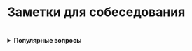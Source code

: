 # Заметки для собеседования #

#

<details><summary><b>Популярные вопросы</b></summary><p>
                                         
  ---

- Почему вы ищете работу?
- Какую работу вы ищите?
- Чем занимались на прошлой работе?

<details><summary><b>Почему ушли с предыдущей работы?<details><summary><b>

 Рекрутер не ждет от этого ответа слишком многого. И так ясно, что будь всё в жизни людей гладко, они бы работали на одном и том же месте с достижения трудоспособного возраста и до самой смерти. Рекрутер будет удовлетворен любым ответом, который не поставит его самого в неловкое положение перед руководителем, когда тот у него спросит «а чего этот чел хочет? Почему уволился из предыдущей компании?» Любой более-менее адекватный ответ, который рекрутеру не стыдно будет передать вышестоящему руководителю, будет приемлем. 
 
 Сформулируйте ответ так, чтобы у рекрутера не сложилось впечатление, будто у вас была возможность повлиять на сложившуюся ситуацию, но вы не смогли её реализовать. 
    - Приемлемые – ситуации, в которых вы не могли повлиять на обстоятельства (например - очень большие задержки по зарплате, или очень низкая зарплата и полное отсутствие перспектив, или например неудобное расположение)
    - Неприемлемые – ситуации, когда у вас была возможность тем или иным способом повлиять на обстоятельства, но вы не смогли (личный или профессиональный конфликт с руководителем или коллегой, неконкурентноспособный продукт компании в создании которого принимаете участие лично вы, неисполнение своих обязательств) 
 
 Как отвечать, если у вас на предыдущей работе действительно всё было не очень гладко?
    - Нужно формулировать свой ответ в форме не «почему», а в форме «для чего».
    
<br></p></details>
- Был ли коммерческий опыт работы с данной технологией?
- Зарплата - ожидания 
- Как скоро готовы выйти

---

- Английский 	
- Git
- Agile
- Тестирование - есть опыт?
- Опыт работы со строгой типизацией

- Большой перерыв после последней работы - почему? чем занимались?
  - Закрыл большой проект, заработал довольно существенную сумму.  Решил устроить нормальный отпуск, впервые за несколько лет.  В процессе, пришёл к выводу что хочу сменить сферу деятельности и активно занялся самообучением
- Ошибки - самые серьёзные ошибки в вашей карьере?
    -Обычно, цель этого вопроса выяснить не уровень дна, которое вы сумели пробить в своем прошлом, а ваш локус контроля (т.е. склонны ли вы возлагать ответственность за свои неудачи на себя, или на обстоятельства), и ваше к ним отношение.
    - Для успешного прохождения вопроса лучше возлагать ответственность на себя. Это представит вас как человека, способного к управлению собственной жизнью, а не как детерминированное существо, сама судьба которого зависит исключительно от того, как сложатся звёзды и обстоятельства
- Достижения - самые серьёзные 
    - Цель вопроса - узнать потолок, которого вы пока смогли достичь. Этот потолок должен соответствовать должности, на которую вы претендуете, но не быть слишком высоким, иначе возникнет вопрос «а что вы вообще забыли на этом собеседовании с такими достижениями?»
- стресс - насколько вы стрессоустойчивы
    - Ответ: «А какие именно стрессы предполагаются на этой должности?»
    - Рекрутер может рассказать о злых придирчивых клиентах, большом объеме работы, неисполнительных контрагентах.
    - После чего можно развеять его опасения, сказав: «Да это ерунда, я с таким постоянно сталкивался, и мне всегда удавалось найти общий язык практически с любым человеком» 
- расскажите о руководителе (коллеге/клиенте/друге/недруге...)
    - Стандартная проективная методика из психологии, основанная ещё на древнем изречении о том, что «праведник даже в воре увидит праведника, а вор даже в праведнике – вора»
    - Иными словами, понять что за человек перед тобой проще всего по тому, как он отзывается о других.
    - Конечно, если вам пришлось и правда работать с откровенными мудаками, дифирамбы им петь ни к чему. Но лучше обратить внимание именно на положительные черты, а не на том, какие они были гады, это покажет и вас самого в лучшем свете. 

---

- Зачем вам деньги? 
  - пирамида Маслоу - выживание-комфорт-самореализация)	
- Ваши недостатки
		Лучше говорить только о тех недостатках, которые не пересекаются с качествами, необходимыми для исполнения обязанностей.
		Например – вакансия грузчика.
			- Какие у вас недостатки?
			- Вы знаете, мне кажется я не слишком интеллектуальный человек.
			Отлично! Нам как раз нужны такие грузчики – подумает рекрутер.

		Или например – вакансия программиста.
			- Какие у вас недостатки?
			- Даже не знаю. Наверное, физподготовка оставляет желать лучшего.
			- Ну, ничего, для тяжелых работ у нас грузчики есть. 
- Почему хотите работать в нашей компании? / Что для вас важно в вашей работе? / Что вам кажется наиболее привлекательным в этой должности?
		- Вспоминаем описание вакансии, на которую вы пришли, и пересказываем её своими словами.
		- Например, вакансия сисадмина. 
		- Обязанности на работном сайте:
			- Развертывание, оптимизация и поддержка работоспособности инфраструктуры
			- Обеспечение безопасности информационных систем и серверов.
			- Подготовка предложений по модернизации оборудования, координация работ с поставщиками оборудования и технических решений.
		- Ответ:
			Ваша компания мне интересна тем, что она предлагает именно то, что я ищу.
			Для меня важно заниматься работой, которую я люблю и умею делать лучше всего – развертыванием IT инфраструктуры, обеспечением информационной безопасности, модернизацией оборудования.
		- Если получится не заржать, то считайте, вопрос пройден. 

---

- Кого уважаете в профессиональной сфере? (известные личности/ресурсы)
  - Дмитрий Кузюбердин	- it-Kamasutra
  - Илья Кaнтop			- learn.javascript.ru
  - Максим Пацианский 	- книга "React.js курс для начинающих", https://vk.com/maxpfrontend
  - Дмитрий Трепачёв 		- http://code.mu/ 
  - Hexlet 				- Кирилл Мокевнин (ru.hexlet.io)
  - Сергей Чикуенок 		- вёрстка
  - телеграмм-каналы можно упомянуть
- Какие книги по теме произвели на вас впечатление?
    - Банда четырёх (Э. Гамма, Р. Хелм, Р. Джонсон, Д. Влиссидес.) -  Приемы объектно-ориентированного проектирования. Паттерны проектирования
    - Мартин Р - Чистый код
    - Бэнкс А, Порселло Е - React и Redux. Функциональная веб-разработка (O'Reilly)
    - Петцольд Ч - Код. Тайный язык информатики
    - Бхаргава А - Грокаем алгоритмы
    +
    - Дизайн, юзабилити, проектирование интерфейсов
      - Алан Купер - Психбольница в руках пациентов
      - Дональд Норман - Дизайн привычных вещей (1988)
      - Влад Головач - Искусство мыть слона. Дизайн пользовательского интерфейса (2001 и 2010)
      - Влад Головач - Культура дизайна (2014 и 2017)
      - Джеф Раскин - Интерфейс. Новые направления в проектировании компьютерных систем (Apple)
      - Адриан Форти - Объекты желания (1986)
      - Эдвард Тафти - Представление информации
    +
    - О жизни в целом
      - Франкл В - Сказать жизни «Да!»
      - Карнеги Д - Как перестать беспокоиться и начать жить
      - Талеб Н - Антихрупкость
    +
    - Если понятно, что спаришивают по "общефилософским" книгам
      - Буддизм
      - Философия стоицизма, Сократ, Ницше
      - Дао Дэ Дзин (Лао Цзы)
<br></p></details>

#
<details><summary><b>Вопросы на английском</b></summary><p>
                                                                                   
---

  - рассказ о себе
  - образование
  - какую работу ищете
  - почем нравится/не нравится профессия/язык/среда (web-разработка, Drupal, React...)
  - почем нравится/не нравится удалённая работа
  
<br></p></details>

#
<details><summary><b>Обратить внимание</b></summary><p>
                                                          
---

- Не знаешь - так и скажи. Не придумывай
- Но, полезно думать вслух (если немного соображаешь в теме)
    - я не знаю точно решения, но насколько мне известно браузер работает так-то и так-то, компилятор так-то и поэтому наверное будет примерно вот так... Показать что ты вообще что-то соображаешь и приплести известные тебе материалы из смежных областей.
- Не отзываться негативно от прошлых коллегах/компаниях - максимально сдержанно и корректно
- Не выдавать конфиденциальную информацию - NDA и всё такое
- Если лезут не в своё дело (например: "Почему вы не женаты?") 
    - «Я думаю, этот вопрос не имеет отношения к моим профессиональным качествам, поэтому если вы позволите, я бы не стал на него отвечать». 
- Отлично, я думаю, что это выглядит хорошо, но что бы вы в нем оптимизировали?
  - Подготовив решение - подумайте о возможных граничных случаях, проблемах масштабирования и слабых сторонах. Всегда будьте на шаг впереди. 
  Если вы используете рекурсивный подход, что может произойти, если у вас будет огромный фрагмент информации? 
  Если вы используете алгоритм хеширования, как вы справитесь с коллизиями? 
  Насколько вероятно, что это произойдет, и каков наихудший сценарий?
- Хороший пример "как разойтись, чтоб проект не просел" 
  - Расставание с человеком – тоже может быть устойчивым решением, если люди договорятся разойтись так, чтобы проект не просел. 
  У вас бывало когда-нибудь такое, что уже уволившись, вы все равно ходили на предыдущую работу помогать? Или консультировали оставшихся ребят удаленно? Почему вы это делали? Скорее всего, потому что разошлись правильно и корректно.
  Проблема менеджера не в том, что люди смертны, а в том, что они внезапно смертны. Если бы увольнения, мотивацию, де-мотивацию людей можно было бы предсказать и заложить в план — было бы гораздо проще жить! Поэтому если уход человека не ведет к неустойчивости проекта (человек передает дела, помогает и т.д.) — это не всегда плохо.
- Ожидания менеджера – у него в голове. 
  - Периодически в ответ на вопрос «Чего вы хотели бы, чтобы изменилось в результате тренинга» получаем от заказчиков ответы: «Хотим, чтобы люди стали более ответственными». Отличный ответ, из которого нельзя сделать вообще никаких выводов, пока не задашь уточняющий вопрос: «А как вы поймете, что они стали более ответственными?» И дальше главное слушать и успевать записывать. 
  Потому что понимание ответственности у каждого свое. Для кого-то это когда человек не проходит мимо проблем, а начинает немедленно их решать. Для кого-то – когда он инициирует обсуждение проблем с заказчиком. Для кого-то когда он вообще не беспокоит руководство вопросами, а делает все сам. Пока не поймешь, что человек хочет, все, что ты делаешь – попытки угадать, что у заказчика в голове.
- Держитесь с достоинством. 
  -Помните о своих сильных сторонах, профессиональных, личностных. Заранее подготовьте яркие, красивые примеры из своего рабочего опыта. Помните, вас берут в организацию, чтобы вы принесли ей пользу, так расскажите, какую выгоду получила ваша предыдущая компания от вашей деятельности, как вы помогли спасти ее от кризиса, как вы вывели ее в лидеры и т.д. 
  Не бойтесь несколько преувеличить свои заслуги. Помните, вы на рынке труда, здесь важно себя правильно преподать. 
  А причину ухода объясните своим желанием развиваться, что вы выросли из рамок должности, отдела, компании, вам требуются новые горизонты.
- По тому, как вы отстаиваете свои интересы, ваш руководитель будет предполагать, что вы так же будете отстаивать интересы его подразделения.
<br></p></details>

#
<details><summary><b>Интересоваться</b></summary><p>

  - уточните пожалуйста - вы работаете в компании и внешний специалист?
  - тип компании - стартап, свой продукт, рекуртинговое агентство... 
  - размер компании (Россия/ мир)
  - офисы - вообще есть? За рубежом? В Сибири?
  +
  - какого идеального сотрудника они ждут
    задать прямой вопрос о том, для каких целей и задач компания ищет человека
    после чего провести параллели с вашим предыдущим опытом, и рассказать, как именно вы планируете это сделать.
    Например:
      - Мы ищем логиста, который бы уменьшил наши издержки на доставку комплектующих из Китая.
      - Ясно. На прошлой работе издержки были очень сильно раздуты из-за того, что руководство по привычке работало с транспортными компаниями, у которых тарифы не менялись много лет, пришлось заново просмотреть рынок, заменить некоторых перевозчиков, затраты были сокращены на такие-то суммы. Есть список из хороших, проверенных компаний, которые никогда не подводили. 
  - роль на проекте
  - планируемые результаты моей работы за 30, 60, 90 дней
  - критерии качества работы
    - спросить про ключевые качества хорошего сотрудника и попросить их расшифровать
    - по каким критериям они оценивают работу? Что такое для них хорошо, а что такое плохо?
    - например:
      - что вы вкладываете в слово отвественность
      - вижу что на проекте что-то не так:
        - сразу хвататься делать?
        - инициировать обсуждение? с кем?
        - не беспокоить начальство вопросами и всё сделать самому?
       - предлагать идеи – это хорошо или плохо? 
       - или сначала надо навести порядок в работе? 
       - или бог с ним с порядком, главное – чтобы не беспокоили менеджера, и при этом маржа проекта росла?

---

		- часовые пояса
		- время работы
		- насколько свободный график
		- отпуск / отгулы / больничные - сколько раз в год, как долго, насколько заранее, оплачиваемый/нет
		- гос. праздники - есть ли? оплачивают?
		- переработки (вечер, выходные) - есть ли, как часто, оплачивают ли
		+
		- почасовка/фиксированная
		- гарантируют ли загрузку? провалы в неделю-две между проектами? полдня нет работы, а к вечеру упала и надо отработать 8 часов
		+
		- уровень зарплаты (до вычета налогов)
		- это з/п с учетом премий и бонусов или только окладная часть (та, которая будет прописана в договоре и будет выплачена при любых условиях посещения работы) 
		- испытательный срок? зарплата?
		- метод оплаты - перевод на карту? конкретный банк?
		- ИП
		+
		- трудовой договор?
		- право расторжения договора 
		- NDA
		- соц.пакет
		+
		- схема карьерного роста?
		- как часто и на каком основании пересмотр ставки и позиции в компании. 
		- индексация заработной платы, ее частота и размеры
		+
		- Медицинское страхование: 
			- объемы, 
			- что включает, что
			- что рассматривается, как страховой случай, а что не рассматривается
		+
		- о проекте
		- стэк технологий
		- вопросы о задачах, технологиях
		- чем занимается команда
		- поддержка/новый код
		- какая команда
		- кол-во человек на проекте (дев/тест/прочие)
		- есть ли общение на английском?
		- методология разработки - Agile?
		- митинги - насколько часто, на каком языке, с видео/без
		+
		- возможности развития и обучения?
		- оплачивает ли она курсы/сертификаты? Хекслет, HTML-academy...
		- ментор
		- код-ревью
		+
		Выдают ли рабочую машину
		Офис 
			оценка по 10 бальной шкале)	
			есть ли Firewall
			время на общественном транспорте (минут/транспорт)
		Общее впечатление от компании
		
<br></p></details>

#
<details><summary><b>Прочее</b></summary><p>

Нет, это вы позволяете им так поступать. Кто вам запрещает задавать вопросы? Расспрашивайте работодателя, уточняйте все детали, записывайте наконец в блокнот! 

Неужели так трудно скачать из PlayMarket или AppStore диктофон?! 

Работодатель прекрасно понимает все свои риски, поэтому на собеседованиях докапывается до самых бессмысленных деталей. Так чего вы то вдруг засмущались? Докапывайтесь до него!

- Что за проект? 
- Какая точная зарплата? 
- Белая ли зарплата? 
- На каких условиях стоит ожидать роста зарплаты? 
- Есть ли перспективы для роста карьерного? 
- Стабильные ли инвестиции в проект (не обанкротится ли фирма завтра)? 
- Сколько уже сделано и сколько предстоит сделать? 
- Есть ли утвержденный план работ? 
- Определены ли точные роли в команде? 
- Кто руководит, какой у него стаж руководства, есть ли успешные завершенные проекты? А у команды? 
- Кто в команде, сколько их, давно ли они работают в команде, чем занимались? 
- Кому вы непосредственно будете подчиняться и какие границы у этого подчинения? 
- Каковы корпоративные правила в этом месте? 
- Есть ли гарантии оплаты сверхурочных? 
- Заинтересована ли компания в вашем обучении? 
- Оплачивает ли она курсы/сертификаты? 

И т.д. думаю вы уловили мысль.

В конце-концов, это вам в этом месте и над этим проектом работать (не)определенное время. 
Ну так выясните на берегу во что вы собираетесь ввязаться, чтобы потом не скулить на хабре, не приходя в сознание, о том как вам скучно и что все плохо! 


**Зачем диктофон?** 
Записать собеседование (если разрешат, бывает до собеса подписываешь соглашение о коммерческой тайне и неразглашении), чтобы самому потом в спокойной обстановке еще раз прослушать все, если не получается запомнить. Некоторые вещи не сразу принимаются во внимание, даже если они сказаны прямым текстом. 

<br></p></details>

#
<details><summary><b>Термины и обороты</b></summary><p>

- VC - резюме
- rate, pay rate - зарпалата, ставка зарплаты
- gross salary  - зарплата до вычетов 
- net salary  - зарплата на руки 
- offer - предложение
- рекуртёр, hr - специалист по поиску персонала
- NDA - договор о неразглашении
- soft skills - обычно набор личностных качеств, которые помогают эффективно взаимодействовать с людьми. Соотвествие корпоративной культуре и т.д.
- hard skills - все навыки, которые связаны с непосредственной профессиональной деятельностью человека и доступны для наглядной демонстрации. 
- must have - обязательно
- outsourcing - наёмный сотрудник, не в штате компании
- pay — оплата, выплата, заработная плата
- salary — зарплата Фиксированная, обычно ежемесячная оплата работы сотрудника.
- overtime — сверхурочные
- своевременная индексация рейта

**Ссылки**
- https://skyeng.ru/articles/pay-salary-wages
	
<br></p></details>

#
<details><summary><b>Про деньги</b></summary><p>

	- Можно спросить прямо при первом же контакте с работодателем хотя бы про нижнюю планку зарплаты (в середине или конце беседы, когда все ключевые моменты обсудили)
	- грамотные формулировки для ответов о желаемой зарплате:
	    - Мне бы хотелось обсудить данный вопрос позже, когда вы точно поймете, что я подхожу на данную должность.
	    - Я верю вашей компании, что она берет на работу только высокопрофессиональных специалистов, обеспечивая им достойную зарплату.
	    - Предполагаю, что оклады в вашей компании уже утверждены для всех должностей, готов их принять, если вы их озвучите т.д.
    - грамотные формулировки для ответов на конкретные предложения по зарплате:
    	- Вам сделали отличное предложение:
			«Я внимательно ознакомился с вашим предложением. Должен признать, что оно достаточно конкурентоспособно. Однако предложенный вами размер месячной заработной платы на 10% ниже, чем я зарабатываю в настоящее время. Хотя бонусы помогут улучшить ситуацию, все-таки я предложил бы пересмотреть размеры базовой зарплаты. Есть ли возможность изменения размера предложенной зарплаты?»
		- Вам сделали хорошее предложение
			«Определенно, мои ожидания почти оправдываются. Однако я надеялся на несколько большую сумму в пределах от… до… Насколько велики наши возможности для дальнейшего обсуждения зарплаты?»
		- Вам сделали предложение с низкой зарплатой
			«Вы мне действительно нравитесь, и работа кажется подходящей. Успехи управления и организационной стратегии также выглядят весомыми. Единственное, о чем нам нужно поговорить, и единственное, что меня удерживает, – это первоначальное предложение о компенсационном пакете. Откровенно говоря, зарплата меньше, чем я ожидал. Я действительно заинтересован в этой должности, и, по моим сведениям, $X — это приблизительный уровень зарплаты. В других компаниях, с которыми я веду переговоры, предлагается примерно столько. Вы можете что-нибудь предпринять в этом направлении?»
	- зарплату обсуждают обычно 2 раза:
		- с рекуртёром, на первом собеседовании - чтоб он понял, попадаете ли вы в вилку вакансии
			- формулировка для рекрутера должна быть такой – "я рассматриваю предложения от такой-то суммы, но всё зависит от того, что мне придется делать"
			- Переговоры с ним превращаются в такую мини-игру:
					- Каковы ваши зарплатные ожидания?
					- Ну, зависит от того, что мне придется делать. А вы на какую зарплату специалиста ищете?
					- Хотелось бы всё-таки от вас услышать вашу минимальную планку.
					- Понимаете, это зависит от многих моментов, но я знаю, что вилка у вас в любом случае есть, поэтому не могли бы вы её всё-таки озвучить, вдруг я вам просто не подойду по ней?
				И у кого быстрее сдадут нервы, и он озвучит конкретную сумму, тот и проиграл.
				Почти всегда разные компании предлагают за один и тот же функционал разные зарплаты, в зависимости от того, насколько финансово уверенно они себя чувствуют, и конечно «традиций» , поэтому выманивание информации о вилке по зарплате необходимо, чтобы не скостить самому себе будущую зарплату на существенную сумму.

				- Вариант: рекрутеру нельзя называть минимально комфортную сумму, потому что вам в 90% случаев предложат на 5-10% меньше нее и больше нее никогда не заплатят. А надо, определив для себя комфортную зарплату, называть на 10% больше, тогда и будет запас поторговаться.

				- Вариант: средняя ЗП для специалиста моего уровня - такая-то. Я считаю что я имею необходимый набор навыков и опыта чтобы рассчитывать на среднюю + 10%. Но в целом я готов обсудить размер ЗП и перспективы после того как узнаю спектр задач и требования.
				
			- Если попался непробиваемый рекрутер, непременно хочет услышать ваше предложение - назвать мин. сумму, за которую будет комфортно работать.
				Минимальная сумма = не та зарплата, на которую вы будете ходить на работу со слезами на глазах
				А та, получая которую, вы не будете испытывать слишком больших душевных мук и терзаний. 
		- с руководителем, когда вам готовы сделать offer
			- Можно немного поднять свои зарплатные ожидания (относительно общения с рекуртёром)
			- Сработает это только в том случае, если вы действительно нашли общий язык, и сумели убедить его что вы подходите под те задачи, которые он вас нанимает, поэтому делать это нужно только в конце беседы. 
			- Беседу лучше выстраивать таким образом – после ответа на его вводные вопросы лучше задать прямой вопрос о том, для каких целей и задач компания ищет человека, после чего провести параллели с вашим предыдущим опытом, и рассказать, как именно вы планируете это сделать.

			Итак, вы почувствовали, что разговор задался, и вы решили озвучить большую сумму, чем ту, что озвучили рекрутеру.
			На это руководитель может ответить:
				- Но Марии вы говорили что готовы выйти на другую зарплату.
			Приемлемым ответом будет такой:
				- Нет, Марии я говорил, что всё будет зависеть от функционала. Те задачи которые вы озвучили, стоят столько. Я готов гарантировать их исполнение на 100% , но хотелось бы получать вот такую сумму.
			Если ваши требования вменяемы, и вы действительно убедили его что способны сделать все, что обещаете, скорее всего предложение будет сделано. 
	- как понять, что ваши требования вменяемы?
		Очень просто, также, как и при любом ценовом анализе, когда вы ходите по магазинам, методом исследования предложения.
		Некоторые работные сайты предлагают бесплатный пробный доступ к своей базе, или доступ по минимальной цене, например на один день. Полистайте резюме кандидатов вашей профессии, посмотрите на их образование, опыт работы, навыки. Посмотрите их зарплатные ожидания.
		Если зарплатные ожидания не опубликованы в резюме, можно и позвонить, представившись какой-нибудь компанией, и поинтересоваться, каковы зарплатные ожидания ваших прямых конкурентов на рынке труда.
		Также можно позвонить в кадровые агентства, тоже представившись какой-нибудь компанией, и поинтересоваться, во сколько вам встанет вот такой кандидат (описываете свой опыт, и узнаете, сколько сейчас стоят на рынке такие люди) .  
	- про повышение зарплаты
		- Правильная постановка вопроса со стороны сотрудника: что я могу делать на этом месте, чтобы в перспективе X месяцев/лет зарабатывать Y денег (стать менеджером и пр.)?
		- Амбициозная постановка вопроса: какой подвиг мне нужно совершить, чтобы стать менеджером в этом году? (получить премию в стопятьсот мильёнов?)
		- Если вы уже получили офер в другую компанию, то постановка вопроса не меняется: 
			Каюсь, грешен – сходил на собеседование. Когда сходил, уже не каюсь. :) Вот что предлагают. Можно ли у нас делать что-то, чтобы зарабатывать сравнимые деньги?
		- За мои 10 лет, зарплату ни разу не повысили. Приходилось увольняться и на новом месте уже повышаться по з/п.
		- Повышения бывают. Но, только если ты не сидишь как сыч и не бубнишь себе под нос что пора з/п повышать. А вот если ты ноешь как последняя скотина, то начальник знает что тебе денег мало и можешь неилюзорно свалить в любой момент - тут уже повышают.
		Факт: молчишь = доволен.
	- про снижение з/п в процессе переговоров
		- Я считаю, что проще не прогибаться, просто сказав - "вы спрашивали на какую минимальную сумму я согласен, я её озвучил, на меньшее, к сожалению, согласиться не могу"
		- А когда ты сказал что "это мой минимум", а потом согласился ещё на меньшее, то может показаться, что ты себя не ценишь, или что никому не нужен.
	- пока не получил официального предложения о работе – не говори про зарплату. Особенно если не спрашивают. 
		Для работодателя вопрос про деньги от кандидата на старте отношений – это демонстрация того, что человек не будет лоялен компании и если кто-то другой предложит на 100 у.е. больше, он тут же покинет данную организацию.
		По возможности, уходите от вопросов о зарплате, пока не получите предложение о работе от своего будущего руководителя. В его интересах, чтобы вы были мотивированы и готовы работать на данной должности как можно дольше. Никого не устраивает текучка кадров, это как минимум экономически не выгодно. (Мы не берем примеры организаций, которые строят свою экономику на обмане сотрудников, когда вам обещают много, вы верите, но только после испытательного срока, уподобляетесь Папе Карло, а вам сообщают через три месяца, что испытательный срок вы не прошли и вас увольняют, чтобы найти следующего доверчивого гражданина.)
	- если просят заполнить анкету, в которой стоит графа «Укажите желаемый размер заработной платы», смело пишите: «обсуждается». 
		Если не требуют указать точную цифру – пишите интервал (добавьте 10% к последней, добавьте 20%, чтобы достичь приемлемого результата и была возможность для торга). 
		У кадровиков есть простая схема понять, сколько вы стоите. Обычно спрашивают: «Назовите минимальную сумму, ниже которой вы работать не будете?» Допустим вы называете цифру в 1000 у.е., кадровик, что-то черкает в анкете и задает вопрос повторно: «А если зарплата будет 950 у.е. – вы согласитесь?» Вы начинаете лихорадочно думать, а устроит или не устроит вас такая цифра, если вы заложили 20% для торгов, то вы легко «отдадите» — эти 50 у.е. и согласитесь. Но кадровик не унимается: «А если это будет 900 у.е.?» Так пошагово определяют вашу нижнюю границу торгов по зарплате.
	- как вы относитесь к задержкам по зарплате?
		Понятно, что такой вопрос может означать только одно – задержки по зарплате в данной компании имеют не случайный, а систематический характер. Кто-то может подумать «ну, если зарплата хорошая, то почему бы и нет? Можно и подождать»
		Можно то можно, но придя в компанию, в которой стабильные задержки зарплаты например в месяц, фактически первый месяц вы будете работать бесплатно.
		А получать зарплату только со второго месяца. Когда-нибудь, через год или два, а может позже, когда вы будете менять работу, с вами возможно и рассчитаются за тот первый бесплатный месяц. А может и нет. 
	- Постоянно мониторьте, сколько стоят специалисты вашего уровня на рынке труда. 
		Даже если вас все устраивает на вашем рабочем месте, походите по собеседованиям. 
		Как минимум, вы будете в курсе, какие требования предъявляются рынком к вашей должности, что предлагается взамен.
	- При получении предложения с указанием зарплаты, возьмите паузу. 
		Не надолго, на один день. 
		Помните, профессионалы стоят дорого, потому что они не суетятся и знают себе цену.
	- Профессионалы не торгуются, им это просто не надо - не они стоят в очереди за работой, а организации уговаривают их. 
		Покажите, что вы профессионал. 
		Но не затягивайте свое решение больше чем на один день, профессионалы думают быстро.
	- Изучите внимательно компенсационный пакет, который вам предлагает работодатель.  
	
<br></p></details>
